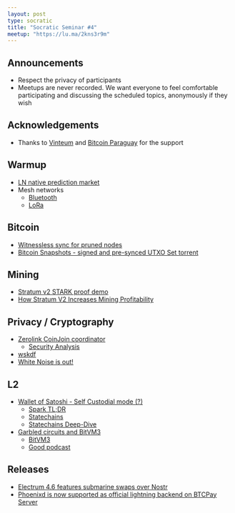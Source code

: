```yaml
---
layout: post
type: socratic
title: "Socratic Seminar #4"
meetup: "https://lu.ma/2kns3r9m"
---
```


## Announcements

- Respect the privacy of participants
- Meetups are never recorded. We want everyone to feel comfortable participating and discussing the scheduled topics, anonymously if they wish

## Acknowledgements

- Thanks to [Vinteum](https://vinteum.org/) and [Bitcoin Paraguay](https://bitcoinparaguay.org/) for the support

## Warmup

* [LN native prediction market](https://beta.predyx.com/)
* Mesh networks
    * [Bluetooth](https://x.com/jack/status/1941989435962212728?s=46)
    * [LoRa](https://gist.github.com/douglaz/6079bf3aafdfa594fa5b78ba45ceb9fc)

## Bitcoin

* [Witnessless sync for pruned nodes](https://delvingbitcoin.org/t/witnessless-sync-for-pruned-nodes/1742/1)
* [Bitcoin Snapshots - signed and pre-synced UTXO Set torrent](https://bitcoin-snapshots.jaonoctus.dev/)

## Mining

* [Stratum v2 STARK proof demo](https://bitcoinops.org/en/newsletters/2025/06/20/#stratum-v2-stark-proof-demo)
* [How Stratum V2 Increases Mining Profitability](https://xcancel.com/StratumV2/status/1933191370123993478)

## Privacy / Cryptography

* [Zerolink CoinJoin coordinator](https://ashigaru.rs/news/announcement-whirlpool/)
    * [Security Analysis](https://gist.github.com/84adam/e130b40cff5915de67b86fc8e452c8aa)
* [wskdf](https://github.com/douglaz/wskdf)
* [White Noise is out!](https://jumble.social/notes/nevent1qqsdl4v3l249aq8wk8nf4uptzmmr3xgr5arye9xf5ehkqmexp27mcnqpzdmhxue69uhhwmm59e6hg7r09ehkuef0qgspwwwexlwgcrrnwz4zwkze8rq3ncjug8mvgsd96dxx6wzs8ccndmcrqsqqqqqphyxwc2)

## L2

* [Wallet of Satoshi - Self Custodial mode (?)](https://xcancel.com/spark/status/1940168641301119094)
    * [Spark TL;DR](https://docs.spark.money/spark/spark-tldr)
    * [Statechains](https://bitcoinops.org/en/topics/statechains/)
    * [Statechains Deep-Dive](https://medium.com/@RubenSomsen/statechains-non-custodial-off-chain-bitcoin-transfer-1ae4845a4a39)
* [Garbled circuits and BitVM3](https://delvingbitcoin.org/t/garbled-circuits-and-bitvm3/1773)
    * [BitVM3](https://bitvm.org/bitvm3.pdf)
    * [Good podcast](https://bitcoinops.org/en/podcast/2025/06/24/)

## Releases

* [Electrum 4.6 features submarine swaps over Nostr](https://xcancel.com/ElectrumWallet/status/1933909910011453631)
* [Phoenixd is now supported as official lightning backend on BTCPay Server](https://xcancel.com/BtcpayServer/status/1932120073243672863#m)